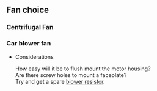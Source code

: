 ## Fan choice

### Centrifugal Fan


### Car blower fan

- Considerations  

  How easy will it be to flush mount the motor housing?  
  Are there screw holes to mount a faceplate?  
  Try and get a spare [blower resistor](http://www.resistorguide.com/applications/blower-resistor/).  
